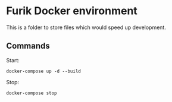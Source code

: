 # Furik Docker environment
This is a folder to store files which would speed up development. 

## Commands

Start: 

    docker-compose up -d --build

Stop:

    docker-compose stop